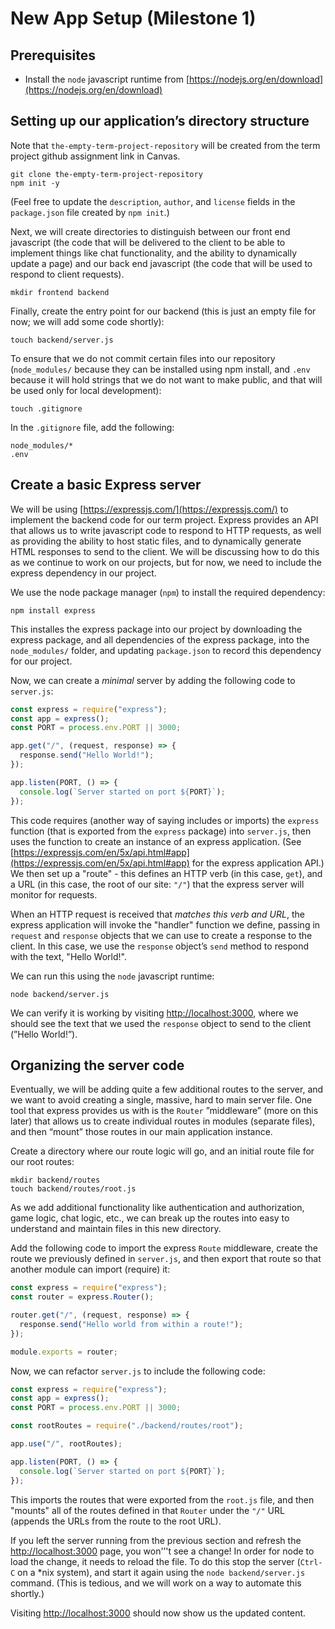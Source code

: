 # New App Setup (Milestone 1)

## Prerequisites

- Install the `node` javascript runtime from [https://nodejs.org/en/download](https://nodejs.org/en/download)

## Setting up our application’s directory structure

Note that `the-empty-term-project-repository` will be created from the term project github assignment link in Canvas.

```
git clone the-empty-term-project-repository
npm init -y
```

(Feel free to update the `description`, `author`, and `license` fields in the `package.json` file created by `npm init`.)

Next, we will create directories to distinguish between our front end javascript (the code that will be delivered to the client to be able to implement things like chat functionality, and the ability to dynamically update a page) and our back end javascript (the code that will be used to respond to client requests).

```
mkdir frontend backend
```

Finally, create the entry point for our backend (this is just an empty file for now; we will add some code shortly):

```
touch backend/server.js
```

To ensure that we do not commit certain files into our repository (`node_modules/` because they can be installed using npm install, and `.env` because it will hold strings that we do not want to make public, and that will be used only for local development):

```
touch .gitignore
```

In the `.gitignore` file, add the following:

```
node_modules/*
.env
```

## Create a basic Express server

We will be using [https://expressjs.com/](https://expressjs.com/) to implement the backend code for our term project. Express provides an API that allows us to write javascript code to respond to HTTP requests, as well as providing the ability to host static files, and to dynamically generate HTML responses to send to the client. We will be discussing how to do this as we continue to work on our projects, but for now, we need to include the express dependency in our project.

We use the node package manager (`npm`) to install the required dependency:

```
npm install express
```

This installes the express package into our project by downloading the express package, and all dependencies of the express package, into the `node_modules/` folder, and updating `package.json` to record this dependency for our project.

Now, we can create a _minimal_ server by adding the following code to `server.js`:

```js
const express = require("express");
const app = express();
const PORT = process.env.PORT || 3000;

app.get("/", (request, response) => {
  response.send("Hello World!");
});

app.listen(PORT, () => {
  console.log(`Server started on port ${PORT}`);
});
```

This code requires (another way of saying includes or imports) the `express` function (that is exported from the `express` package) into `server.js`, then uses the function to create an instance of an express application. (See [https://expressjs.com/en/5x/api.html#app](https://expressjs.com/en/5x/api.html#app) for the express application API.) We then set up a "route" - this defines an HTTP verb (in this case, `get`), and a URL (in this case, the root of our site: `"/"`) that the express server will monitor for requests.

When an HTTP request is received that _matches this verb and URL_, the express application will invoke the "handler" function we define, passing in `request` and `response` objects that we can use to create a response to the client. In this case, we use the `response` object’s `send` method to respond with the text, "Hello World!".

We can run this using the `node` javascript runtime:

```
node backend/server.js
```

We can verify it is working by visiting [http://localhost:3000](http://localhost:3000), where we should see the text that we used the `response` object to send to the client (”Hello World!”).

## Organizing the server code

Eventually, we will be adding quite a few additional routes to the server, and we want to avoid creating a single, massive, hard to main server file. One tool that express provides us with is the `Router` ”middleware” (more on this later) that allows us to create individual routes in modules (separate files), and then “mount” those routes in our main application instance.

Create a directory where our route logic will go, and an initial route file for our root routes:

```
mkdir backend/routes
touch backend/routes/root.js
```

As we add additional functionality like authentication and authorization, game logic, chat logic, etc., we can break up the routes into easy to understand and maintain files in this new directory.

Add the following code to import the express `Route` middleware, create the route we previously defined in `server.js`, and then export that route so that another module can import (require) it:

```js
const express = require("express");
const router = express.Router();

router.get("/", (request, response) => {
  response.send("Hello world from within a route!");
});

module.exports = router;
```

Now, we can refactor `server.js` to include the following code:

```jsx
const express = require("express");
const app = express();
const PORT = process.env.PORT || 3000;

const rootRoutes = require("./backend/routes/root");

app.use("/", rootRoutes);

app.listen(PORT, () => {
  console.log(`Server started on port ${PORT}`);
});
```

This imports the routes that were exported from the `root.js` file, and then "mounts" all of the routes defined in that `Router` under the `"/"` URL (appends the URLs from the route to the root URL).

If you left the server running from the previous section and refresh the [http://localhost:3000](http://localhost:3000) page, you won'’'t see a change! In order for node to load the change, it needs to reload the file. To do this stop the server (`Ctrl-C` on a \*nix system), and start it again using the `node backend/server.js` command. (This is tedious, and we will work on a way to automate this shortly.)

Visiting [http://localhost:3000](http://localhost:3000) should now show us the updated content.
